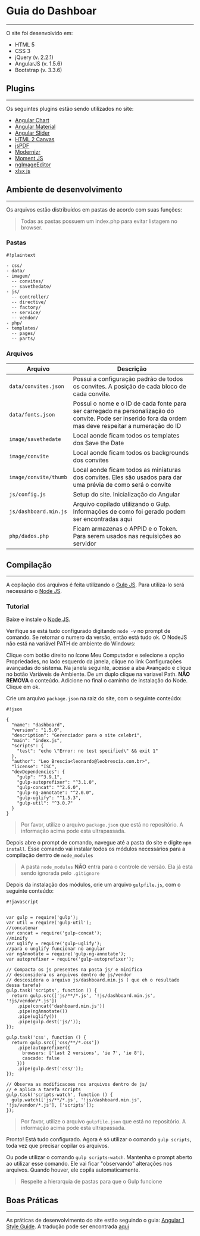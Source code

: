 # Guia do Dashboar #
****

O site foi desenvolvido em:

* HTML 5
* CSS 3
* jQuery (v. 2.2.1)
* AngularJS (v. 1.5.6)
* Bootstrap (v. 3.3.6)

## Plugins ##
****

Os seguintes plugins estão sendo utilizados no site:

* [Angular Chart](https://jtblin.github.io/angular-chart.js/)
* [Angular Material](https://material.angularjs.org/latest/)
* [Angular Slider](https://github.com/angular-slider/angularjs-slider)
* [HTML 2 Canvas](https://html2canvas.hertzen.com/)
* [jsPDF](https://github.com/MrRio/jsPDF)
* [Modernizr](https://modernizr.com/)
* [Moment JS](http://momentjs.com/)
* [ngImageEditor](https://github.com/SparrowJang/ngImageEditor)
* [xlsx js](https://github.com/SheetJS/js-xlsx)

## Ambiente de desenvolvimento ##
****

Os arquivos estão distribuídos em pastas de acordo com suas funções:

> Todas as pastas possuem um index.php para evitar listagem no browser.

### Pastas ###
```
#!plaintext

- css/
- data/
- imagem/
  -- convites/
  -- savethedate/
- js/
  -- controller/
  -- directive/  
  -- factory/
  -- service/
  -- vendor/
- php/
- templates/
  -- pages/
  -- parts/
```

### Arquivos

| Arquivo | Descrição |
|---------|-----------|
|`data/convites.json`|  Possui a configuração padrão de todos os convites. A posição de cada bloco de cada convite.|
|`data/fonts.json`| Possui o nome e o ID de cada fonte para ser carregado na personalização do convite. Pode ser inserido fora da ordem mas deve respeitar a numeração do ID|
|`image/savethedate`|Local aonde ficam todos os templates dos Save the Date|
|`image/convite`|Local aonde ficam todos os backgrounds dos convites|
|`image/convite/thumb`|Local aonde ficam todos as miniaturas dos convites. Eles são usados para dar uma prévia de como será o convite|
|`js/config.js`|Setup do site. Inicialização do Angular|
|`js/dashboard.min.js`| Arquivo copilado utilizando o Gulp. Informações de como foi gerado podem ser encontradas aqui|
|`php/dados.php`|Ficam armazenas o APPID e o Token. Para serem usados nas requisições ao servidor|

## Compilação  ##
****
A copilação dos arquivos é feita utilizando o [Gulp JS](http://gulpjs.com/). Para utiliza-lo será necessário o [Node JS](https://nodejs.org/en/).

### Tutorial ###
Baixe e instale o [Node JS](https://nodejs.org/en/).

Verifique se está tudo configurado digitando `node -v` no prompt de comando. 
Se retornar o numero da versão, então está tudo ok. O NodeJS não está na variável PATH de ambiente do Windows:

Clique com botão direito no ícone Meu Computador e selecione a opção Propriedades, no lado esquerdo da janela, clique no link Configurações avançadas do sistema. Na janela seguinte, acesse a aba Avançado e clique no botão Variáveis de Ambiente. De um duplo clique na variavel Path. **NÃO REMOVA** o conteúdo. Adicione no final o caminho de instalação do Node. Clique em ok.

Crie um arquivo `package.json` na raiz do site, com o seguinte conteúdo: 

```
#!json

{
  "name": "dashboard",
  "version": "1.5.0",
  "description": "Gerenciador para o site celebri",
  "main": "index.js",
  "scripts": {
    "test": "echo \"Error: no test specified\" && exit 1"
  },
  "author": "Leo Brescia<leonardo@leobrescia.com.br>",
  "license": "ISC",
  "devDependencies": {
    "gulp": "^3.9.1",
    "gulp-autoprefixer": "^3.1.0",
    "gulp-concat": "^2.6.0",
    "gulp-ng-annotate": "^2.0.0",
    "gulp-uglify": "^1.5.3",
    "gulp-util": "^3.0.7"
  }
}

```

> Por favor, utilize o arquivo `package.json` que está no repositório. A informação acima pode esta ultrapassada.

Depois abre o prompt de comando, navegue até a pasta do site e digite `npm install`. Esse comando vai instalar todos os módulos necessários para a compilação dentro de `node_modules`

> A pasta `node_modules` **NÃO** entra para o controle de versão. Ela já esta sendo ignorada pelo `.gitignore`

Depois da instalação dos módulos, crie um arquivo `gulpfile.js`, com o seguinte conteúdo: 


```
#!javascript


var gulp = require('gulp');
var util = require('gulp-util');
//concatenar
var concat = require('gulp-concat');
//minify
var uglify = require('gulp-uglify');
//para o unglify funcionar no angular
var ngAnnotate = require('gulp-ng-annotate');
var autoprefixer = require('gulp-autoprefixer');

// Compacta os js presentes na pasta js/ e minifica
// desconsidera os arquivos dentro de js/vendor
// descosidera o arquivo js/dashboard.min.js ( que eh o resultado dessa tarefa)
gulp.task('scripts', function () {
  return gulp.src(['js/**/*.js', '!js/dashboard.min.js', '!js/vendor/*.js'])
    .pipe(concat('dashboard.min.js'))
    .pipe(ngAnnotate())
    .pipe(uglify())
    .pipe(gulp.dest('js/'));
});

gulp.task('css', function () {
  return gulp.src(['css/**/*.css'])
    .pipe(autoprefixer({
      browsers: ['last 2 versions', 'ie 7', 'ie 8'],
      cascade: false
    }))
    .pipe(gulp.dest('css/'));
});

// Observa as modificacoes nos arquivos dentro de js/
// e aplica a tarefa scripts
gulp.task('scripts-watch', function () {
  gulp.watch(['js/**/*.js', '!js/dashboard.min.js', '!js/vendor/*.js'], ['scripts']);
});
```

> Por favor, utilize o arquivo `gulpfile.json` que está no repositório. A informação acima pode esta ultrapassada.

Pronto! Está tudo configurado. Agora é só utilizar o comando `gulp scripts`, toda vez que precisar copilar os arquivos. 

Ou pode utilizar o comando `gulp scripts-watch`. Mantenha o prompt aberto ao utilizar esse comando. Ele vai ficar "observando" alterações nos arquivos. Quando houver, ele copila automaticamente.

> Respeite a hierarquia de pastas para que o Gulp funcione

## Boas Práticas ## 
****

As práticas de desenvolvimento do site estão seguindo o guia: [Angular 1 Style Guide](https://github.com/johnpapa/angular-styleguide/tree/master/a1). A tradução pode ser encontrada [aqui](https://github.com/johnpapa/angular-styleguide/blob/master/a1/i18n/pt-BR.md)